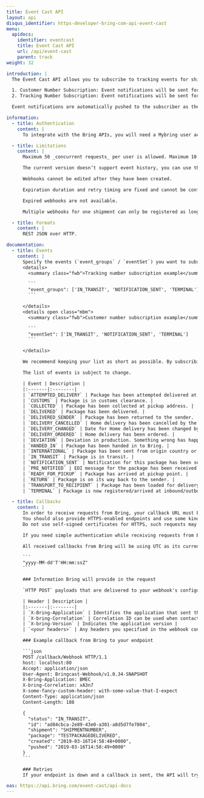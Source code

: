 ```yaml
---
title: Event Cast API
layout: api
disqus_identifier: https-developer-bring-com-api-event-cast
menu:
  apidocs:
    identifier: eventcast
    title: Event Cast API
    url: /api/event-cast
    parent: track
weight: 32

introduction: |
  The Event Cast API allows you to subscribe to tracking events for shipments by registering webhooks. There are two types of subscriptions available:

  1. Customer Number Subscription: Event notifications will be sent for all shipments belonging to the subscribed customer number.
  2. Tracking Number Subscription: Event notifications will be sent for the subscribed shipment or parcel number.

  Event notifications are automatically pushed to the subscriber as they happen, avoiding the need to repeatedly poll statuses by calling the Tracking API. You define an endpoint that accepts HTTP POST requests, and whenever an event is registered for a subscribed shipment, we send it to the specified URL.

information:
  - title: Authentication
    content: |
      To integrate with the Bring APIs, you will need a Mybring user account with an API key. Information about prerequisites and authentication headers can be found on the general API [Getting Started page](/api/).

  - title: Limitations
    content: |
      Maximum 50 _concurrent requests_ per user is allowed. Maximum 10 _concurrent requests_ per user is allowed on the test endpoint. Maximum 100 shipments can be batch created per request. But there is no limitation on how many webhooks you can have in total.

      The current version doesn’t support event history, you can use the [Tracking API](/api/tracking) to get a shipment’s full history.

      Webhooks cannot be edited after they have been created.

      Expiration duration and retry timing are fixed and cannot be configured.

      Expired webhooks are not available.

      Multiple webhooks for one shipment can only be registered as long as they subscribe to different events.

  - title: Formats
    content: |
      REST JSON over HTTP.

documentation:
  - title: Events
    content: |
      Specify the events (`event_groups` / `eventSet`) you want to subscribe to as an array with comma separated strings.
      <details>
        <summary class="fwb">Tracking number subscription example</summary>

        ``` 
        "event_groups": ['IN_TRANSIT', 'NOTIFICATION_SENT', 'TERMINAL']
        ```

      </details>
      <details open class="mbm">
        <summary class="fwb">Customer number subscription example</summary>

        ``` 
        "eventSet": ['IN_TRANSIT', 'NOTIFICATION_SENT', 'TERMINAL']
        ```

      </details>

      We recommend keeping your list as short as possible. By subscribing only to events relevant to you, your server will not get unnecessary HTTP requests from Bring. Wildcards like `*` and `ALL` are not supported.

      The list of events is subject to change.

      | Event | Description |
      |:-------|:--------|
      | `ATTEMPTED_DELIVERY` | Package has been attempted delivered at the door. Depending on the service it will be tried again or sent to closest pickup point. |
      | `CUSTOMS` | Package is in customs clearance. |
      | `COLLECTED` | Package has been collected at pickup address. |
      | `DELIVERED` | Package has been delivered. |
      | `DELIVERED_SENDER` | Package has been returned to the sender. |
      | `DELIVERY_CANCELLED` | Home delivery has been cancelled by the customer. |
      | `DELIVERY_CHANGED` | Date for Home delivery has been changed by customer. |
      | `DELIVERY_ORDERED` | Home delivery has been ordered. |
      | `DEVIATION` | Deviation in production. Something wrong has happened and there is a probability for delay. |
      | `HANDED_IN` | Package has been handed in to Bring. |
      | `INTERNATIONAL` | Package has been sent from origin country or arrived at destination country. |
      | `IN_TRANSIT` | Package is in transit. |
      | `NOTIFICATION_SENT` | Notification for this package has been sent by sms, push and/or mail. This can be informational and action notifications like pickup notice. |
      | `PRE_NOTIFIED` | EDI message for the package has been received by Bring. |
      | `READY_FOR_PICKUP` | Package has arrived at pickup point. |
      | `RETURN` | Package is on its way back to the sender. |
      | `TRANSPORT_TO_RECIPIENT` | Package has been loaded for delivery to the recipient. |
      | `TERMINAL` | Package is now registered/arrived at inbound/outbound storage terminal. |

  - title: Callbacks
    content: |
      In order to receive requests from Bring, your callback URL must be accessible on the internet and able to receive requests from Bring IPs.
      You should also provide HTTPS-enabled endpoints and use some kind of authentication mechanism to minimize risk.
      Do not use self-signed certificates for HTTPS, such requests may fail.

      If you need simple authentication while receiving requests from Bring, we recommend using the header functionality provided by the webhook configuration.

      All received callbacks from Bring will be using UTC as its current timezone and is based on the following format (Java):

      ```
      "yyyy-MM-dd'T'HH:mm:ssZ"
      ```

      ### Information Bring will provide in the request

      `HTTP POST` payloads that are delivered to your webhook's configured URL endpoint contains both a JSON with event information and several Bring specific headers:

      | Header | Description |
      |:-------|:--------|
      | `X-Bring-Application` | Identifies the application that sent the request to your endpoint |
      | `X-bring-Correlation` | Correlation ID can be used when contacting Bring on error cases |
      | `X-bring-Version` | Indicates the application version |
      | `<your headers>` | Any headers you specified in the webhook configuration |

      ### Example callback from Bring to your endpoint

      ```json
      POST /callback/Webhook HTTP/1.1
      host: localhost:80
      Accept: application/json
      User-Agent: Bringcast-Webhook/v1.0.34-SNAPSHOT
      X-Bring-Application: BMEC
      X-bring-Correlation: xA3n7
      X-some-fancy-custom-header: with-some-value-that-I-expect
      Content-Type: application/json
      Content-Length: 188

      {
        "status": "IN_TRANSIT",
        "id": "ad84cbca-2e89-43e0-a301-a8d5d7fe7804",
        "shipment": "SHIPMENTNUMBER",
        "package": "TESTPACKAGEDELIVERED",
        "created": "2019-03-16T14:58:48+0000",
        "pushed": "2019-03-16T14:58:49+0000"
      }
      ```

      ### Retries
      If your endpoint is down and a callback is sent, the API will try to send a request two times with 30 minutes between and a third and final time after another hour.

oas: https://api.bring.com/event-cast/api-docs
---
```

